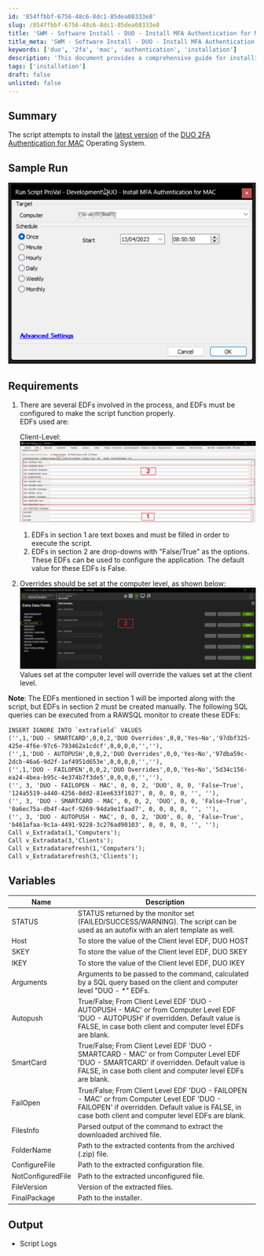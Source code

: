 ```yaml
---
id: '854ffbbf-6756-48c6-8dc1-85dea08333e8'
slug: /854ffbbf-6756-48c6-8dc1-85dea08333e8
title: 'SWM - Software Install - DUO - Install MFA Authentication for MAC'
title_meta: 'SWM - Software Install - DUO - Install MFA Authentication for MAC'
keywords: ['duo', '2fa', 'mac', 'authentication', 'installation']
description: 'This document provides a comprehensive guide for installing the latest version of DUO 2FA Authentication for MAC OS. It includes requirements, variables, and SQL queries needed for proper configuration and execution of the installation script.'
tags: ['installation']
draft: false
unlisted: false
---
```


## Summary

The script attempts to install the [latest version](https://dl.duosecurity.com/MacLogon-latest.zip) of the [DUO 2FA Authentication for MAC](https://duo.com/docs/macos) Operating System.

## Sample Run

![Sample Run](../../../static/img/docs/854ffbbf-6756-48c6-8dc1-85dea08333e8/image_1.png)

## Requirements

1. There are several EDFs involved in the process, and EDFs must be configured to make the script function properly.  
   EDFs used are:  

   Client-Level:  
   ![Client-Level EDFs](../../../static/img/docs/854ffbbf-6756-48c6-8dc1-85dea08333e8/image_2.png)  
   1. EDFs in section 1 are text boxes and must be filled in order to execute the script.
   2. EDFs in section 2 are drop-downs with "False/True" as the options. These EDFs can be used to configure the application. The default value for these EDFs is False.

2. Overrides should be set at the computer level, as shown below:  
   ![Overrides](../../../static/img/docs/854ffbbf-6756-48c6-8dc1-85dea08333e8/image_3.png)  
   Values set at the computer level will override the values set at the client level.

**Note**: The EDFs mentioned in section 1 will be imported along with the script, but EDFs in section 2 must be created manually. The following SQL queries can be executed from a RAWSQL monitor to create these EDFs:

```
INSERT IGNORE INTO `extrafield` VALUES
('',1,'DUO - SMARTCARD',0,0,2,'DUO Overrides',0,0,'Yes~No','97dbf325-425e-4f6e-97c6-793462a1cdcf',0,0,0,0,'',''),
('',1,'DUO - AUTOPUSH',0,0,2,'DUO Overrides',0,0,'Yes~No','97dba59c-2dcb-46a6-9d2f-1af4951d653e',0,0,0,0,'',''),
('',1,'DUO - FAILOPEN',0,0,2,'DUO Overrides',0,0,'Yes~No','5d34c156-ea24-4bea-b95c-4e374b7f3de5',0,0,0,0,'',''),
('', 3, 'DUO - FAILOPEN - MAC', 0, 0, 2, 'DUO', 0, 0, 'False~True', '124a5519-a440-4256-8dd2-81ee633f1027', 0, 0, 0, 0, '', ''),
('', 3, 'DUO - SMARTCARD - MAC', 0, 0, 2, 'DUO', 0, 0, 'False~True', '0a6ec75a-db4f-4acf-9269-94da9e1faad7', 0, 0, 0, 0, '', ''),
('', 3, 'DUO - AUTOPUSH - MAC', 0, 0, 2, 'DUO', 0, 0, 'False~True', 'b461afaa-9c1a-4491-9228-3c276ad90103', 0, 0, 0, 0, '', '');
Call v_Extradata(1,'Computers');
Call v_Extradata(3,'Clients');
Call v_Extradatarefresh(1,'Computers');
Call v_Extradatarefresh(3,'Clients');
```

## Variables

| Name            | Description                                                                                                                                         |
|-----------------|-----------------------------------------------------------------------------------------------------------------------------------------------------|
| STATUS          | STATUS returned by the monitor set (FAILED/SUCCESS/WARNING). The script can be used as an autofix with an alert template as well.                 |
| Host            | To store the value of the Client level EDF, DUO HOST                                                                                             |
| SKEY            | To store the value of the Client level EDF, DUO SKEY                                                                                             |
| IKEY            | To store the value of the Client level EDF, DUO IKEY                                                                                             |
| Arguments       | Arguments to be passed to the command, calculated by a SQL query based on the client and computer level "DUO - *" EDFs.                          |
| Autopush        | True/False; From Client Level EDF 'DUO - AUTOPUSH - MAC' or from Computer Level EDF 'DUO - AUTOPUSH' if overridden. Default value is FALSE, in case both client and computer level EDFs are blank. |
| SmartCard       | True/False; From Client Level EDF 'DUO - SMARTCARD - MAC' or from Computer Level EDF 'DUO - SMARTCARD' if overridden. Default value is FALSE, in case both client and computer level EDFs are blank. |
| FailOpen        | True/False; From Client Level EDF 'DUO - FAILOPEN - MAC' or from Computer Level EDF 'DUO - FAILOPEN' if overridden. Default value is FALSE, in case both client and computer level EDFs are blank. |
| FilesInfo       | Parsed output of the command to extract the downloaded archived file.                                                                             |
| FolderName      | Path to the extracted contents from the archived (.zip) file.                                                                                     |
| ConfigureFile   | Path to the extracted configuration file.                                                                                                         |
| NotConfiguredFile| Path to the extracted unconfigured file.                                                                                                         |
| FileVersion     | Version of the extracted files.                                                                                                                    |
| FinalPackage    | Path to the installer.                                                                                                                              |

## Output

- Script Logs


